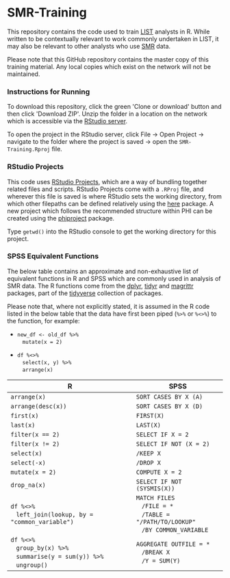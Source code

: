 # SMR-Training

This repository contains the code used to train [LIST](https://www.isdscotland.org/Health%2DTopics/Health%2Dand%2DSocial%2DCommunity%2DCare/Local%2DIntelligence%2DSupport%2DTeam/) analysts in R. While written to be contextually relevant to work commonly undertaken in LIST, it may also be relevant to other analysts who use [SMR](https://www.ndc.scot.nhs.uk/Data%2DDictionary/SMR%2DDatasets/) data.

Please note that this GitHub repository contains the master copy of this training material. Any local copies which exist on the network will not be maintained. 


### Instructions for Running

To download this repository, click the green 'Clone or download' button and then click 'Download ZIP'. Unzip the folder in a location on the network which is accessible via the [RStudio server](http://nssrstudio.csa.scot.nhs.uk/auth-sign-in).

To open the project in the RStudio server, click File -> Open Project -> navigate to the folder where the project is saved -> open the `SMR-Training.Rproj` file.


### RStudio Projects

This code uses [RStudio Projects](https://support.rstudio.com/hc/en-us/articles/200526207-Using-Projects), which are a way of bundling together related files and scripts. RStudio Projects come with a `.RProj` file, and wherever this file is saved is 
where RStudio sets the working directory, from which other filepaths can be defined relatively using the [here](https://github.com/r-lib/here) package. A new project which follows the recommended structure within PHI can be created using the [phiproject](https://github.com/Health-SocialCare-Scotland/phiproject) package.

Type `getwd()` into the RStudio console to get the working directory for this project.


### SPSS Equivalent Functions ###

The below table contains an approximate and non-exhaustive list of equivalent functions in R and SPSS which are commonly used in analysis of SMR data. The R functions come from the [dplyr](https://github.com/tidyverse/dplyr), [tidyr](https://github.com/tidyverse/tidyr) and [magrittr](https://github.com/tidyverse/magrittr) packages, part of the [tidyverse](https://github.com/tidyverse) collection of packages.

Please note that, where not explicitly stated, it is assumed in the R code listed in the below table that the data have first been piped (`%>%` or `%<>%`) to the function, for example:

- `new_df <- old_df %>%`<br>&nbsp;&nbsp;&nbsp;`mutate(x = 2)`

- `df %<>%`<br>&nbsp;&nbsp;&nbsp;`select(x, y) %>%`<br>&nbsp;&nbsp;&nbsp;`arrange(x)`

R | SPSS
---|---
`arrange(x)` | `SORT CASES BY X (A)`
`arrange(desc(x))` | `SORT CASES BY X (D)`
`first(x)` | `FIRST(X)`
`last(x)` | `LAST(X)`
`filter(x == 2)` | `SELECT IF X = 2`
`filter(x != 2)` | `SELECT IF NOT (X = 2)`
`select(x)` |  `/KEEP X`
`select(-x)` |  `/DROP X`
`mutate(x = 2)` | `COMPUTE X = 2`
`drop_na(x)` | `SELECT IF NOT (SYSMIS(X))`
`df %<>%`<br>&nbsp;&nbsp;&nbsp;`left_join(lookup, by = "common_variable")` | `MATCH FILES`<br>&nbsp;&nbsp;&nbsp;`/FILE = *`<br>&nbsp;&nbsp;&nbsp;`/TABLE = "/PATH/TO/LOOKUP"`<br>&nbsp;&nbsp;&nbsp;`/BY COMMON_VARIABLE`
`df %<>%`<br>&nbsp;&nbsp;&nbsp;`group_by(x) %>%`<br>&nbsp;&nbsp;&nbsp;`summarise(y = sum(y)) %>%`<br>&nbsp;&nbsp;&nbsp;`ungroup()` | `AGGREGATE OUTFILE = *`<br>&nbsp;&nbsp;&nbsp;`/BREAK X`<br>&nbsp;&nbsp;&nbsp;`/Y = SUM(Y)`
